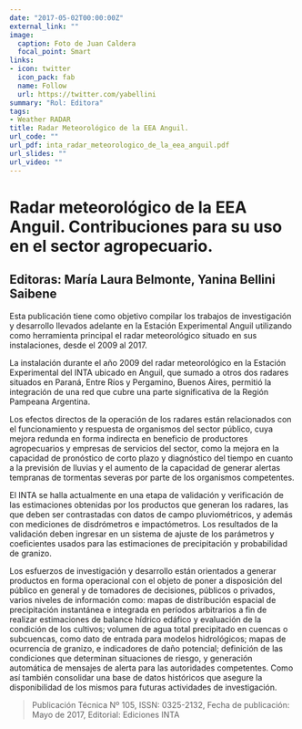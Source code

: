 ```yaml
---
date: "2017-05-02T00:00:00Z"
external_link: ""
image:
  caption: Foto de Juan Caldera
  focal_point: Smart
links:
- icon: twitter
  icon_pack: fab
  name: Follow
  url: https://twitter.com/yabellini
summary: "Rol: Editora"
tags:
- Weather RADAR
title: Radar Meteorológico de la EEA Anguil.
url_code: ""
url_pdf: inta_radar_meteorologico_de_la_eea_anguil.pdf
url_slides: ""
url_video: ""
---
```


#  Radar meteorológico de la EEA Anguil. Contribuciones para su uso en el sector agropecuario.

## Editoras: María Laura Belmonte, Yanina Bellini Saibene

Esta publicación tiene como objetivo compilar los trabajos de investigación y desarrollo llevados adelante en la Estación Experimental Anguil utilizando como herramienta principal el radar meteorológico situado en sus instalaciones, desde el 2009 al 2017.

La instalación durante el año 2009 del radar meteorológico en la Estación Experimental del INTA ubicado en Anguil, que sumado a otros dos radares situados en Paraná, Entre Ríos y Pergamino, Buenos Aires, permitió la integración de una red que cubre una parte significativa de la Región Pampeana Argentina.

Los efectos directos de la operación de los radares están relacionados con el funcionamiento y respuesta de organismos del sector público, cuya mejora redunda en forma indirecta en beneficio de productores agropecuarios y empresas de servicios del sector, como la mejora en la capacidad de pronóstico de corto plazo y diagnóstico del tiempo en cuanto a la previsión de lluvias y el aumento de la capacidad de generar alertas tempranas de tormentas severas por parte de los organismos competentes.

El INTA se halla actualmente en una etapa de validación y verificación de las estimaciones obtenidas por los productos que generan los radares, las que deben ser contrastadas con datos de campo pluviométricos, y además con mediciones de disdrómetros e impactómetros. Los resultados de la validación deben ingresar en un sistema de ajuste de los parámetros y coeficientes usados para las estimaciones de precipitación y probabilidad de granizo.

Los esfuerzos de investigación y desarrollo están orientados a generar productos en forma operacional con el objeto de poner a disposición del público en general y de tomadores de decisiones, públicos o privados, varios niveles de información como: mapas de distribución espacial de precipitación instantánea e integrada en períodos arbitrarios a fin de realizar estimaciones de balance hídrico edáfico y evaluación de la condición de los cultivos; volumen de agua total precipitado en cuencas o subcuencas, como dato de entrada para modelos hidrológicos; mapas de ocurrencia de granizo, e indicadores de daño potencial; definición de las condiciones que determinan situaciones de riesgo, y generación automática de mensajes de alerta para las autoridades competentes. Como así también consolidar una base de datos históricos que asegure la disponibilidad de los mismos para futuras actividades de investigación.

> Publicación Técnica Nº 105, ISSN: 0325-2132, Fecha de publicación: Mayo de 2017, Editorial: Ediciones INTA
